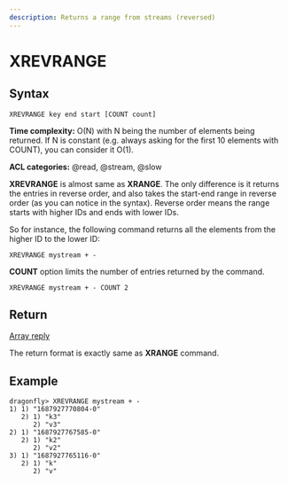 ```yaml
---
description: Returns a range from streams (reversed)
---
```


# XREVRANGE

## Syntax

	XREVRANGE key end start [COUNT count]

**Time complexity:** O(N) with N being the number of elements
being returned. If N is constant (e.g. always asking for the
first 10 elements with COUNT), you can consider it O(1).

**ACL categories:** @read, @stream, @slow

**XREVRANGE** is almost same as **XRANGE**. The only difference
is it returns the entries in reverse order, and also takes the
start-end range in reverse order (as you can notice in the
syntax). Reverse order means the range starts with higher IDs
and ends with lower IDs.

So for instance, the following command returns all the
elements from the higher ID to the lower ID:
```shell
XREVRANGE mystream + -
```

**COUNT** option limits the number of entries returned by
the command.
```shell
XREVRANGE mystream + - COUNT 2
```

## Return
[Array reply](https://redis.io/docs/reference/protocol-spec/#arrays)

The return format is exactly same as **XRANGE** command.

## Example

```shell
dragonfly> XREVRANGE mystream + - 
1) 1) "1687927770804-0"
   2) 1) "k3"
      2) "v3"
2) 1) "1687927767585-0"
   2) 1) "k2"
      2) "v2"
3) 1) "1687927765116-0"
   2) 1) "k"
      2) "v"
```
